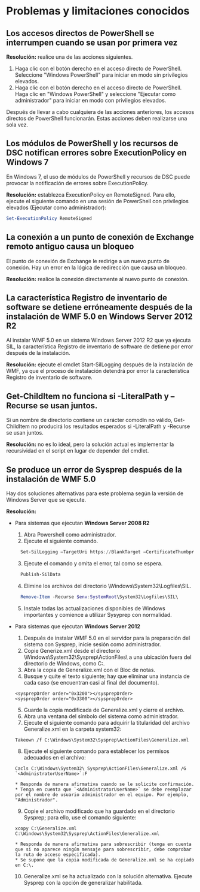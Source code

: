 # <a name="known-issues-and-limitations"></a>Problemas y limitaciones conocidos

<a name="powershell-shortcuts-are-broken-when-used-for-the-first-time"></a>Los accesos directos de PowerShell se interrumpen cuando se usan por primera vez
------------------------------------------------------------

**Resolución:** realice una de las acciones siguientes.

1.  Haga clic con el botón derecho en el acceso directo de PowerShell. Seleccione "Windows PowerShell" para iniciar en modo sin privilegios elevados.
2.  Haga clic con el botón derecho en el acceso directo de PowerShell. Haga clic en "Windows PowerShell" y seleccione "Ejecutar como administrador" para iniciar en modo con privilegios elevados.

Después de llevar a cabo cualquiera de las acciones anteriores, los accesos directos de PowerShell funcionarán. Estas acciones deben realizarse una sola vez.


<a name="powershell-modules-and-dsc-resources-report-errors-about-executionpolicy-on-windows-7"></a>Los módulos de PowerShell y los recursos de DSC notifican errores sobre ExecutionPolicy en Windows 7
-------------------------------------------------------------------------------------
En Windows 7, el uso de módulos de PowerShell y recursos de DSC puede provocar la notificación de errores sobre ExecutionPolicy.

**Resolución:** establezca ExecutionPolicy en RemoteSigned. Para ello, ejecute el siguiente comando en una sesión de PowerShell con privilegios elevados (Ejecutar como administrador):

```powershell
Set-ExecutionPolicy RemoteSigned
```

<a name="connecting-to-an-old-remote-exchange-endpoint-causes-a-crash"></a>La conexión a un punto de conexión de Exchange remoto antiguo causa un bloqueo
------------------------------------------------------------

El punto de conexión de Exchange le redirige a un nuevo punto de conexión. Hay un error en la lógica de redirección que causa un bloqueo.

**Resolución:** realice la conexión directamente al nuevo punto de conexión.


<a name="software-inventory-logging-feature-is-erroneously-stopped-after-wmf-50-installation-on-windows-server-2012-r2"></a>La característica Registro de inventario de software se detiene erróneamente después de la instalación de WMF 5.0 en Windows Server 2012 R2
-------------------------------------------------------------------------------------------------------------

Al instalar WMF 5.0 en un sistema Windows Server 2012 R2 que ya ejecuta SIL, la característica Registro de inventario de software de detiene por error después de la instalación.

**Resolución:** ejecute el cmdlet Start-SilLogging después de la instalación de WMF, ya que el proceso de instalación detendrá por error la característica Registro de inventario de software.

<a name="get-childitem-does-not-work-if--literalpath-and--recurse-are-used-together"></a>Get-ChildItem no funciona si -LiteralPath y –Recurse se usan juntos.
--------------------------------------------------------------------------

Si un nombre de directorio contiene un carácter comodín no válido, Get-ChildItem no producirá los resultados esperados si -LiteralPath y -Recurse se usan juntos.

**Resolución:** no es lo ideal, pero la solución actual es implementar la recursividad en el script en lugar de depender del cmdlet.


<a name="sysprep-fails-after-wmf-50-installation"></a>Se produce un error de Sysprep después de la instalación de WMF 5.0
----------------------------------------

Hay dos soluciones alternativas para este problema según la versión de Windows Server que se ejecute.

**Resolución:**
- Para sistemas que ejecutan **Windows Server 2008 R2**
  1. Abra Powershell como administrador.
  2. Ejecute el siguiente comando. 
  
  ```powershell
    Set-SilLogging –TargetUri https://BlankTarget –CertificateThumbprint 0123456789
  ```
  3. Ejecute el comando y omita el error, tal como se espera.
  
  ```powershell
    Publish-SilData
   ```
  4. Elimine los archivos del directorio \Windows\System32\Logfiles\SIL\.
  
  ```powershell
    Remove-Item -Recurse $env:SystemRoot\System32\Logfiles\SIL\
  ```
  5. Instale todas las actualizaciones disponibles de Windows importantes y comience a utilizar Sysyprep con normalidad.
  
- Para sistemas que ejecutan **Windows Server 2012**
  1.    Después de instalar WMF 5.0 en el servidor para la preparación del sistema con Sysprep, inicie sesión como administrador.
  2.    Copie Generize.xml desde el directorio \Windows\System32\Sysprep\ActionFiles\ a una ubicación fuera del directorio de Windows, como C:\.
  3.    Abra la copia de Generalize.xml con el Bloc de notas.
  4.    Busque y quite el texto siguiente; hay que eliminar una instancia de cada caso (se encuentran casi al final del documento).

    ```
    <sysprepOrder order="0x3200"></sysprepOrder>
    <sysprepOrder order="0x3300"></sysprepOrder>
    ```

  5.    Guarde la copia modificada de Generalize.xml y cierre el archivo.
  6.    Abra una ventana del símbolo del sistema como administrador.
  7.    Ejecute el siguiente comando para adquirir la titularidad del archivo Generalize.xml en la carpeta system32:

    ```
    Takeown /f C:\Windows\System32\Sysprep\ActionFiles\Generalize.xml 
    ```

  8.    Ejecute el siguiente comando para establecer los permisos adecuados en el archivo:

    ```
    Cacls C:\Windows\System32\ Sysprep\ActionFiles\Generalize.xml /G `<AdministratorUserName>`:F 
    ```
      * Responda de manera afirmativa cuando se le solicite confirmación. 
      * Tenga en cuenta que `<AdministratorUserName>` se debe reemplazar por el nombre de usuario administrador en el equipo. Por ejemplo, "Administrador".
      
  9.    Copie el archivo modificado que ha guardado en el directorio Sysprep; para ello, use el comando siguiente:

    ```
    xcopy C:\Generalize.xml C:\Windows\System32\Sysprep\ActionFiles\Generalize.xml 
    ```
      * Responda de manera afirmativa para sobrescribir (tenga en cuenta que si no aparece ningún mensaje para sobrescribir, debe comprobar la ruta de acceso especificada).
      * Se supone que la copia modificada de Generalize.xml se ha copiado en C:\.

  10.   Generalize.xml se ha actualizado con la solución alternativa. Ejecute Sysprep con la opción de generalizar habilitada.
